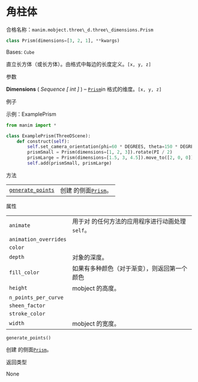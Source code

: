 # 角柱体

合格名称：`manim.mobject.three\_d.three\_dimensions.Prism`


```py
class Prism(dimensions=[3, 2, 1], **kwargs)
```

Bases: `Cube`

直立长方体（或长方体）。由格式中每边的长度定义。`[x, y, z]`

参数

**Dimensions** ( _Sequence_ _\[_ _int_ _\]_ ) – [`Prism`]()in 格式的维度。`[x, y, z]`


例子

示例：ExamplePrism

```py
from manim import *

class ExamplePrism(ThreeDScene):
    def construct(self):
        self.set_camera_orientation(phi=60 * DEGREES, theta=150 * DEGREES)
        prismSmall = Prism(dimensions=[1, 2, 3]).rotate(PI / 2)
        prismLarge = Prism(dimensions=[1.5, 3, 4.5]).move_to([2, 0, 0])
        self.add(prismSmall, prismLarge)
```

方法

|||
|-|-|
[`generate_points`]()|创建 的侧面[`Prism`]()。


属性

|||
|-|-|
`animate`|用于对 的任何方法的应用程序进行动画处理`self`。
`animation_overrides`|
`color`|
`depth`|对象的深度。
`fill_color`|如果有多种颜色（对于渐变），则返回第一个颜色
`height`|mobject 的高度。
`n_points_per_curve`|
`sheen_factor`|
`stroke_color`|
`width`|mobject 的宽度。



`generate_points()`

创建 的侧面[`Prism`]()。

返回类型

None
